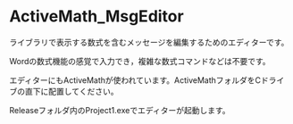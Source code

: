 # ActiveMath_MsgEditor
<p>ライブラリで表示する数式を含むメッセージを編集するためのエディターです。</p>
<p>Wordの数式機能の感覚で入力でき，複雑な数式コマンドなどは不要です。</p>
<p>エディターにもActiveMathが使われています。ActiveMathフォルダをCドライブの直下に配置してください。</p>
<p>Releaseフォルダ内のProject1.exeでエディターが起動します。</p>
